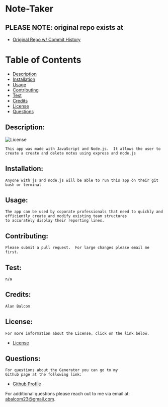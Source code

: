 # Note-Taker

## PLEASE NOTE: original repo exists at 

- [Original Repo w/ Commit History](https://github.com/abalcs/Note-Taker)

# Table of Contents

- [Description](#description)
- [Installation](#installation)
- [Usage](#usage)
- [Contributing](#contributing)
- [Test](#test)
- [Credits](#credits)
- [License](#license)
- [Questions](#questions)

## Description:
![License](https://img.shields.io/badge/License-ISC-blue.svg "License Badge")

    This app was made with JavaScript and Node.js.  It allows the user to create a create and delete notes using express and node.js

## Installation:
    Anyone with js and node.js will be able to run this app on their git bash or terminal

## Usage:
    The app can be used by coporate professionals that need to quickly and efficiently create and modify existing team structures
    to accurately display their reporting lines.

## Contributing:
    Please submit a pull request.  For large changes please email me first.

## Test: 
    n/a
## Credits:
    Alan Balcom

## License:
    For more information about the License, click on the link below.


- [License](https://opensource.org/licenses/ISC)

##  Questions:
    For questions about the Generator you can go to my 
    Github page at the following link:

- [Github Profile](https://github.com/abalcs)

For additional questions please reach out to me via email at: abalcom23@gmail.com.
